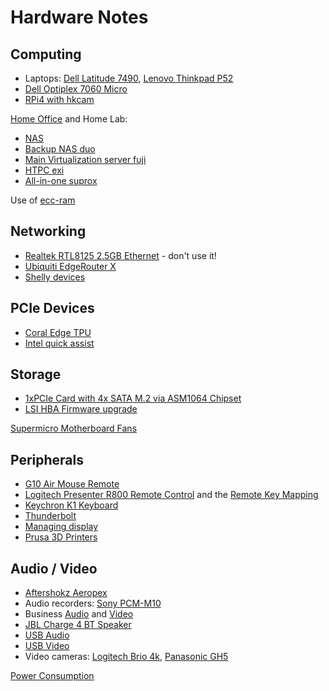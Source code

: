 # Hardware Notes

## Computing

* Laptops: [Dell Latitude 7490](dell/latitude-7490.html),
[Lenovo Thinkpad P52](thinkpad.html)
* [Dell Optiplex 7060 Micro](dell/optiplex7060micro.html)
* [RPi4 with hkcam](rpi4-hkcam.html)

[Home Office](/2021/01/01/home-office.html) and Home Lab:

* [NAS](nas/)
* [Backup NAS duo](duo/)
* [Main Virtualization server fuji](fuji/)
* [HTPC exi](exi/)
* [All-in-one suprox](suprox/)

Use of [ecc-ram](ecc-ram.html)

## Networking

* [Realtek RTL8125 2.5GB Ethernet](network-r8125.html) - don't use it!
* [Ubiquiti EdgeRouter X](ubiquiti.html)
* [Shelly devices](shelly/)

## PCIe Devices

* [Coral Edge TPU](coral.html)
* [Intel quick assist](intel-quick-assist.html)

## Storage

* [1xPCIe Card with 4x SATA M.2 via ASM1064 Chipset](1xPCIe-4xSATA-M.2.html)
* [LSI HBA Firmware upgrade](hba-lsi.html)

[Supermicro Motherboard Fans](supermicro-fan.html)

## Peripherals

* [G10 Air Mouse Remote](air-mouse-remote.html)
* [Logitech Presenter R800 Remote Control](logi/remote.html)
and the [Remote Key Mapping](logi/remote.html)
* [Keychron K1 Keyboard](keyboard.html)
* [Thunderbolt](thunderbolt.html)
* [Managing display](display.html)
* [Prusa 3D Printers](prusa.html)

## Audio / Video

* [Aftershokz Aeropex](aftershokz-aeropex.html)
* Audio recorders: [Sony PCM-M10](sony-pcm-m10.html)
* Business [Audio](business-audio.html) and [Video](business-video.html)
* [JBL Charge 4 BT Speaker](jbl-charge-4.html)
* [USB Audio](usb-audio.html)
* [USB Video](usb-video.html)
* Video cameras: [Logitech Brio 4k](logi/brio.html),
[Panasonic GH5](panasonic-gh5.html)

[Power Consumption](power.html)
